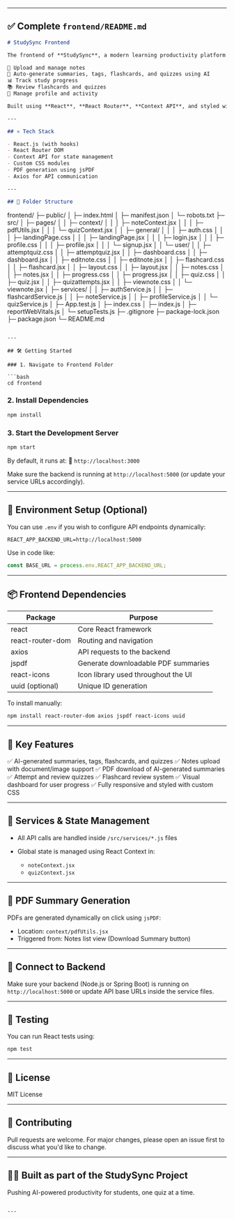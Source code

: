 
---

## ✅ Complete `frontend/README.md`

```markdown
# StudySync Frontend

The frontend of **StudySync**, a modern learning productivity platform that enables users to:

📘 Upload and manage notes  
🧠 Auto-generate summaries, tags, flashcards, and quizzes using AI  
📊 Track study progress  
📚 Review flashcards and quizzes  
👤 Manage profile and activity  

Built using **React**, **React Router**, **Context API**, and styled with custom CSS.

---

## ⚛️ Tech Stack

- React.js (with hooks)
- React Router DOM
- Context API for state management
- Custom CSS modules
- PDF generation using jsPDF
- Axios for API communication

---

## 📁 Folder Structure

```

frontend/
├─ public/
│  ├─ index.html
│  ├─ manifest.json
│  └─ robots.txt
├─ src/
│  ├─ pages/
│  │  ├─ context/
│  │  │  ├─ noteContext.jsx
│  │  │  ├─ pdfUtils.jsx
│  │  │  └─ quizContext.jsx
│  │  ├─ general/
│  │  │  ├─ auth.css
│  │  │  ├─ landingPage.css
│  │  │  ├─ landingPage.jsx
│  │  │  ├─ login.jsx
│  │  │  ├─ profile.css
│  │  │  ├─ profile.jsx
│  │  │  └─ signup.jsx
│  │  └─ user/
│  │     ├─ attemptquiz.css
│  │     ├─ attemptquiz.jsx
│  │     ├─ dashboard.css
│  │     ├─ dashboard.jsx
│  │     ├─ editnote.css
│  │     ├─ editnote.jsx
│  │     ├─ flashcard.css
│  │     ├─ flashcard.jsx
│  │     ├─ layout.css
│  │     ├─ layout.jsx
│  │     ├─ notes.css
│  │     ├─ notes.jsx
│  │     ├─ progress.css
│  │     ├─ progress.jsx
│  │     ├─ quiz.css
│  │     ├─ quiz.jsx
│  │     ├─ quizattempts.jsx
│  │     ├─ viewnote.css
│  │     └─ viewnote.jsx
│  ├─ services/
│  │  ├─ authService.js
│  │  ├─ flashcardService.js
│  │  ├─ noteService.js
│  │  ├─ profileService.js
│  │  └─ quizService.js
│  ├─ App.test.js
│  ├─ index.css
│  ├─ index.js
│  ├─ reportWebVitals.js
│  └─ setupTests.js
├─ .gitignore
├─ package-lock.json
├─ package.json
└─ README.md

````

---

## 🛠️ Getting Started

### 1. Navigate to Frontend Folder

```bash
cd frontend
````

### 2. Install Dependencies

```bash
npm install
```

### 3. Start the Development Server

```bash
npm start
```

By default, it runs at:
📍 `http://localhost:3000`

Make sure the backend is running at `http://localhost:5000` (or update your service URLs accordingly).

---

## 🔑 Environment Setup (Optional)

You can use `.env` if you wish to configure API endpoints dynamically:

```
REACT_APP_BACKEND_URL=http://localhost:5000
```

Use in code like:

```js
const BASE_URL = process.env.REACT_APP_BACKEND_URL;
```

---

## 📦 Frontend Dependencies

| Package          | Purpose                             |
| ---------------- | ----------------------------------- |
| react            | Core React framework                |
| react-router-dom | Routing and navigation              |
| axios            | API requests to the backend         |
| jspdf            | Generate downloadable PDF summaries |
| react-icons      | Icon library used throughout the UI |
| uuid (optional)  | Unique ID generation                |

To install manually:

```bash
npm install react-router-dom axios jspdf react-icons uuid
```

---

## 📌 Key Features

✅ AI-generated summaries, tags, flashcards, and quizzes
✅ Notes upload with document/image support
✅ PDF download of AI-generated summaries
✅ Attempt and review quizzes
✅ Flashcard review system
✅ Visual dashboard for user progress
✅ Fully responsive and styled with custom CSS

---

## 🧩 Services & State Management

* All API calls are handled inside `/src/services/*.js` files
* Global state is managed using React Context in:

  * `noteContext.jsx`
  * `quizContext.jsx`

---

## 📄 PDF Summary Generation

PDFs are generated dynamically on click using `jsPDF`:

* Location: `context/pdfUtils.jsx`
* Triggered from: Notes list view (Download Summary button)

---

## 🔗 Connect to Backend

Make sure your backend (Node.js or Spring Boot) is running on `http://localhost:5000` or update API base URLs inside the service files.

---

## 🧪 Testing

You can run React tests using:

```bash
npm test
```

---

## 📝 License

MIT License

---

## 🤝 Contributing

Pull requests are welcome. For major changes, please open an issue first to discuss what you'd like to change.

---

## 👨‍🎓 Built as part of the StudySync Project

Pushing AI-powered productivity for students, one quiz at a time.

```

---
```
